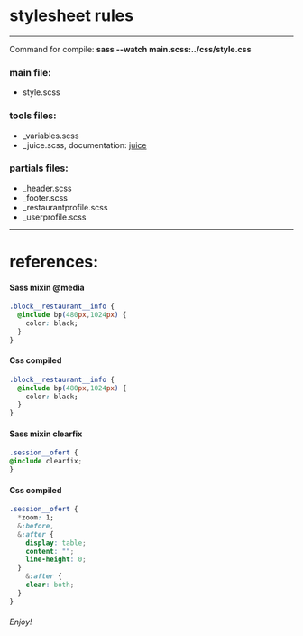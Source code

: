 # stylesheet rules

***

Command for compile: **sass --watch main.scss:../css/style.css**

### main file:
 * style.scss
### tools files:
 * _variables.scss
 * _juice.scss, documentation: [juice](http://kylebrumm.com/juice/)
### partials files:
 * _header.scss
 * _footer.scss
 * _restaurantprofile.scss
 * _userprofile.scss
***
# references:

#### Sass mixin @media
```css
.block__restaurant__info {
  @include bp(480px,1024px) {
    color: black;
  }
}
```
#### Css compiled

```css
.block__restaurant__info {
  @include bp(480px,1024px) {
    color: black;
  }
}
```

#### Sass mixin clearfix
```css
.session__ofert {
@include clearfix;
}
```
#### Css compiled

```css
.session__ofert {
  *zoom: 1;
  &:before,
  &:after {
    display: table;
    content: "";
    line-height: 0;
  }
    &:after {
    clear: both;
  }
}
```

######	Enjoy!
